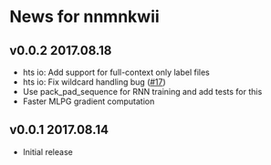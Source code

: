 # News for nnmnkwii

## v0.0.2 2017.08.18

- hts io: Add support for full-context only label files
- hts io: Fix  wildcard handling bug ([#17])
- Use pack_pad_sequence for RNN training and add tests for this
- Faster MLPG gradient computation

## v0.0.1 2017.08.14

- Initial release

[#17]: https://github.com/r9y9/nnmnkwii/pull/17